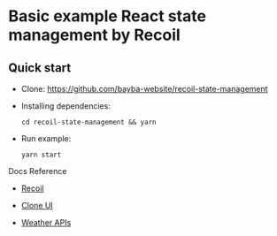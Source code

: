 # Basic example React state management by Recoil


## Quick start

- Clone: https://github.com/bayba-website/recoil-state-management

- Installing dependencies:

    `cd recoil-state-management && yarn`

- Run example:

    `yarn start`

Docs Reference

- [Recoil](https://recoiljs.org/)

- [Clone UI](https://alexcloudstar.github.io/weather-app/) 

- [Weather APIs](https://www.weatherbit.io/)
